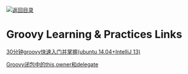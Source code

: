 [![返回目录](https://parg.co/UGo)](https://github.com/wxyyxc1992/Awesome-Links) 
 
 
 
 
 


 


 


 




# Groovy  Learning & Practices Links
[30分钟groovy快速入门并掌握(ubuntu 14.04+IntelliJ 13)](http://www.cnblogs.com/amosli/p/3970810.html)


[Groovy闭包中的this,owner和delegate](http://yeziwang.iteye.com/blog/826918)

